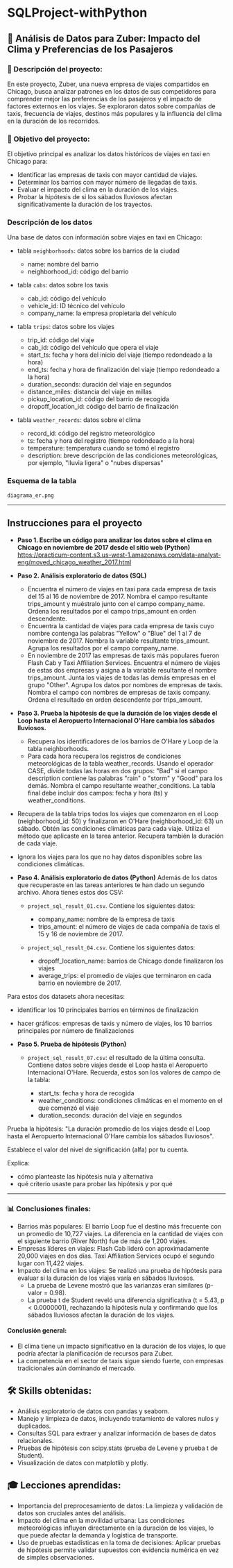 # SQLProject-withPython

## 📌 Análisis de Datos para Zuber: Impacto del Clima y Preferencias de los Pasajeros

### 📖 Descripción del proyecto:
En este proyecto, Zuber, una nueva empresa de viajes compartidos en Chicago, busca analizar patrones en los datos de sus competidores para comprender mejor las preferencias de los pasajeros y el impacto de factores externos en los viajes. Se exploraron datos sobre compañías de taxis, frecuencia de viajes, destinos más populares y la influencia del clima en la duración de los recorridos.

### 🎯 Objetivo del proyecto:
El objetivo principal es analizar los datos históricos de viajes en taxi en Chicago para:

- Identificar las empresas de taxis con mayor cantidad de viajes.
- Determinar los barrios con mayor número de llegadas de taxis.
- Evaluar el impacto del clima en la duración de los viajes.
- Probar la hipótesis de si los sábados lluviosos afectan significativamente la duración de los trayectos.

### Descripción de los datos
Una base de datos con información sobre viajes en taxi en Chicago:

- tabla `neighborhoods`: datos sobre los barrios de la ciudad

  - name: nombre del barrio
  - neighborhood_id: código del barrio

- tabla `cabs`: datos sobre los taxis

  - cab_id: código del vehículo
  - vehicle_id: ID técnico del vehículo
  - company_name: la empresa propietaria del vehículo

- tabla `trips`: datos sobre los viajes

  - trip_id: código del viaje
  - cab_id: código del vehículo que opera el viaje
  - start_ts: fecha y hora del inicio del viaje (tiempo redondeado a la hora)
  - end_ts: fecha y hora de finalización del viaje (tiempo redondeado a la hora)
  - duration_seconds: duración del viaje en segundos
  - distance_miles: distancia del viaje en millas
  - pickup_location_id: código del barrio de recogida
  - dropoff_location_id: código del barrio de finalización

- tabla `weather_records`: datos sobre el clima

  - record_id: código del registro meteorológico
  - ts: fecha y hora del registro (tiempo redondeado a la hora)
  - temperature: temperatura cuando se tomó el registro
  - description: breve descripción de las condiciones meteorológicas, por ejemplo, "lluvia ligera" o "nubes dispersas"

### Esquema de la tabla
`diagrama_er.png`

----------
## Instrucciones para el proyecto
- **Paso 1. Escribe un código para analizar los datos sobre el clima en Chicago en noviembre de 2017 desde el sitio web (Python)**
    https://practicum-content.s3.us-west-1.amazonaws.com/data-analyst-eng/moved_chicago_weather_2017.html
- **Paso 2. Análisis exploratorio de datos (SQL)**
  - Encuentra el número de viajes en taxi para cada empresa de taxis del 15 al 16 de noviembre de 2017. Nombra el campo resultante trips_amount y muéstralo junto con el campo company_name. Ordena los resultados por el campo trips_amount en orden descendente.
  - Encuentra la cantidad de viajes para cada empresa de taxis cuyo nombre contenga las palabras "Yellow" o "Blue" del 1 al 7 de noviembre de 2017. Nombra la variable resultante trips_amount. Agrupa los resultados por el campo company_name.
  - En noviembre de 2017 las empresas de taxis más populares fueron Flash Cab y Taxi Affiliation Services. Encuentra el número de viajes de estas dos empresas y asigna a la variable resultante el nombre trips_amount. Junta los viajes de todas las demás empresas en el grupo "Other". Agrupa los datos por nombres de empresas de taxis. Nombra el campo con nombres de empresas de taxis company. Ordena el resultado en orden descendente por trips_amount.
- **Paso 3. Prueba la hipótesis de que la duración de los viajes desde el Loop hasta el Aeropuerto Internacional O'Hare cambia los sábados lluviosos.**
  - Recupera los identificadores de los barrios de O'Hare y Loop de la tabla neighborhoods.
  - Para cada hora recupera los registros de condiciones meteorológicas de la tabla weather_records. Usando el operador CASE, divide todas las horas en dos grupos: "Bad" si el campo description contiene las palabras "rain" o "storm" y "Good" para los demás. Nombra el campo resultante weather_conditions. La tabla final debe incluir dos campos: fecha y hora (ts) y weather_conditions.
- Recupera de la tabla trips todos los viajes que comenzaron en el Loop (neighborhood_id: 50) y finalizaron en O'Hare (neighborhood_id: 63) un sábado. Obtén las condiciones climáticas para cada viaje. Utiliza el método que aplicaste en la tarea anterior. Recupera también la duración de cada viaje.
- Ignora los viajes para los que no hay datos disponibles sobre las condiciones climáticas.
- **Paso 4. Análisis exploratorio de datos (Python)**
Además de los datos que recuperaste en las tareas anteriores te han dado un segundo archivo. Ahora tienes estos dos CSV:

  - `project_sql_result_01.csv`. Contiene los siguientes datos:

    - company_name: nombre de la empresa de taxis
    - trips_amount: el número de viajes de cada compañía de taxis el 15 y 16 de noviembre de 2017.
  - `project_sql_result_04.csv`. Contiene los siguientes datos:
    - dropoff_location_name: barrios de Chicago donde finalizaron los viajes
    - average_trips: el promedio de viajes que terminaron en cada barrio en noviembre de 2017.

Para estos dos datasets ahora necesitas:
- identificar los 10 principales barrios en términos de finalización
- hacer gráficos: empresas de taxis y número de viajes, los 10 barrios principales por número de finalizaciones

- **Paso 5. Prueba de hipótesis (Python)**

  - `project_sql_result_07.csv`: el resultado de la última consulta. Contiene datos sobre viajes desde el Loop hasta el Aeropuerto Internacional O'Hare. Recuerda, estos son los valores de campo de la tabla:

    - start_ts: fecha y hora de recogida
    - weather_conditions: condiciones climáticas en el momento en el que comenzó el viaje
    - duration_seconds: duración del viaje en segundos


Prueba la hipótesis:
"La duración promedio de los viajes desde el Loop hasta el Aeropuerto Internacional O'Hare cambia los sábados lluviosos".

Establece el valor del nivel de significación (alfa) por tu cuenta.

Explica:
- cómo planteaste las hipótesis nula y alternativa
- qué criterio usaste para probar las hipótesis y por qué

-------

### 📊 Conclusiones finales:
- Barrios más populares: El barrio Loop fue el destino más frecuente con un promedio de 10,727 viajes. La diferencia en la cantidad de viajes con el siguiente barrio (River North) fue de más de 1,200 viajes.
- Empresas líderes en viajes: Flash Cab lideró con aproximadamente 20,000 viajes en dos días. Taxi Affiliation Services ocupó el segundo lugar con 11,422 viajes.
- Impacto del clima en los viajes: Se realizó una prueba de hipótesis para evaluar si la duración de los viajes varía en sábados lluviosos.
  - La prueba de Levene mostró que las varianzas eran similares (p-valor = 0.98).
  - La prueba t de Student reveló una diferencia significativa (t = 5.43, p < 0.0000001), rechazando la hipótesis nula y confirmando que los sábados lluviosos afectan la duración de los viajes.

#### Conclusión general:

- El clima tiene un impacto significativo en la duración de los viajes, lo que podría afectar la planificación de recursos para Zuber.
- La competencia en el sector de taxis sigue siendo fuerte, con empresas tradicionales aún dominando el mercado.

## 🛠️ Skills obtenidas:
- Análisis exploratorio de datos con pandas y seaborn.
- Manejo y limpieza de datos, incluyendo tratamiento de valores nulos y duplicados.
- Consultas SQL para extraer y analizar información de bases de datos relacionales.
- Pruebas de hipótesis con scipy.stats (prueba de Levene y prueba t de Student).
- Visualización de datos con matplotlib y plotly.

## 🎓 Lecciones aprendidas:
- Importancia del preprocesamiento de datos: La limpieza y validación de datos son cruciales antes del análisis.
- Impacto del clima en la movilidad urbana: Las condiciones meteorológicas influyen directamente en la duración de los viajes, lo que puede afectar la demanda y logística de transporte.
- Uso de pruebas estadísticas en la toma de decisiones: Aplicar pruebas de hipótesis permite validar supuestos con evidencia numérica en vez de simples observaciones.
